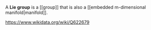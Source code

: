 A **Lie group** is a [[group]] that is also a [[embedded m-dimensional manifold|manifold]].

https://www.wikidata.org/wiki/Q622679